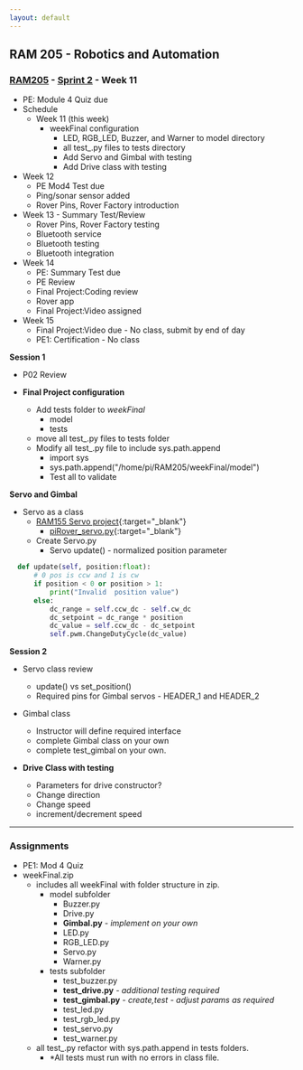 ```yaml
---
layout: default
---
```


## RAM 205 - Robotics and Automation

### [RAM205](../../) - [Sprint 2](../) - Week 11

- PE: Module 4 Quiz due
- Schedule
  - Week 11 (this week)
    - weekFinal configuration
      - LED, RGB_LED, Buzzer, and Warner to model directory
      - all test_.py files to tests directory
      - Add Servo and Gimbal with testing
      - Add Drive class with testing 
- Week 12 
    - PE Mod4 Test due
    - Ping/sonar sensor added
    - Rover Pins, Rover Factory introduction
- Week 13 - Summary Test/Review
  - Rover Pins, Rover Factory testing
  - Bluetooth service
  - Bluetooth testing
  - Bluetooth integration
- Week 14  
  - PE: Summary Test due
  - PE Review
  - Final Project:Coding review
  - Rover app
  - Final Project:Video assigned
- Week 15 
  - Final Project:Video due - No class, submit by end of day
  - PE1: Certification - No class  

**Session 1**
- P02 Review

- **Final Project configuration**
  - Add tests folder to *weekFinal*
    - model
    - tests
  - move all test_.py files to tests folder
  - Modify all test_.py file to include sys.path.append
    - import sys
    - sys.path.append("/home/pi/RAM205/weekFinal/model")
    - Test all to validate

**Servo and Gimbal**
- Servo as a class
  - [RAM155 Servo project](P03.RemoteDrive.Servo.pdf){:target="_blank"}
    - [piRover_servo.py](piRover_servo.py){:target="_blank"}
  - Create Servo.py
    - Servo update() - normalized position parameter

```python
  def update(self, position:float):
      # 0 pos is ccw and 1 is cw
      if position < 0 or position > 1:
          print("Invalid  position value")
      else:
          dc_range = self.ccw_dc - self.cw_dc
          dc_setpoint = dc_range * position
          dc_value = self.ccw_dc - dc_setpoint
          self.pwm.ChangeDutyCycle(dc_value)

```


**Session 2**

- Servo class review
  - update() vs set_position()
  - Required pins for Gimbal servos - HEADER_1 and HEADER_2
  
- Gimbal class
  - Instructor will define required interface
  - complete Gimbal class on your own
  - complete test_gimbal on your own.

- **Drive Class with testing**
  - Parameters for drive constructor?
  - Change direction
  - Change speed
  - increment/decrement speed
      
---

### Assignments

- PE1: Mod 4 Quiz
- weekFinal.zip 
  - includes all weekFinal with folder structure in zip.
    - model subfolder
      - Buzzer.py
      - Drive.py
      - **Gimbal.py** *- implement on your own*
      - LED.py
      - RGB_LED.py
      - Servo.py
      - Warner.py
    - tests subfolder
      - test_buzzer.py
      - **test_drive.py** *- additional testing required*
      - **test_gimbal.py** *- create,test - adjust params as required*
      - test_led.py
      - test_rgb_led.py
      - test_servo.py
      - test_warner.py
  - all test_.py refactor with sys.path.append in tests folders.
    - *All tests must run with no errors in class file.
  
  

